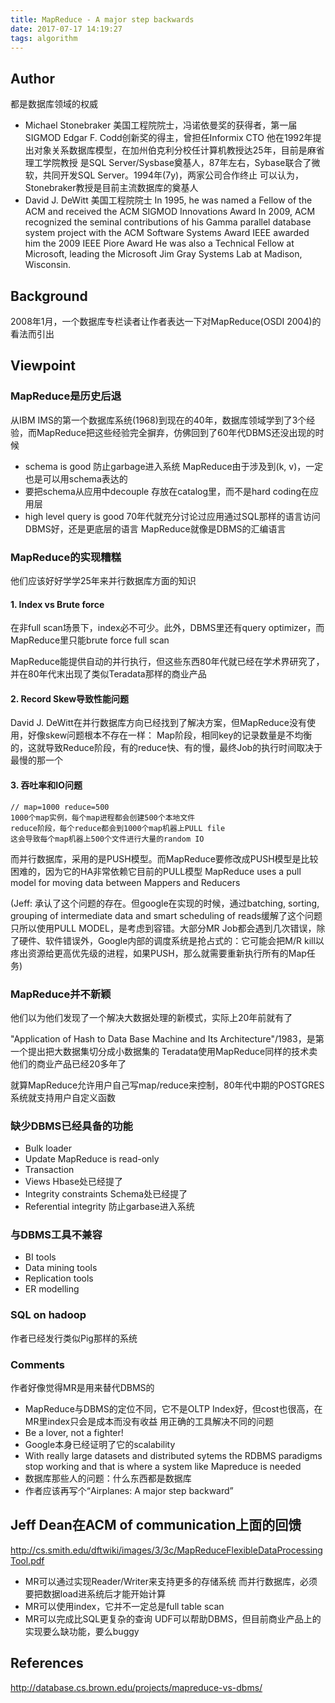 ```yaml
---
title: MapReduce - A major step backwards
date: 2017-07-17 14:19:27
tags: algorithm
---
```


## Author

都是数据库领域的权威

- Michael Stonebraker
  美国工程院院士，冯诺依曼奖的获得者，第一届SIGMOD Edgar F. Codd创新奖的得主，曾担任Informix CTO
  他在1992年提出对象关系数据库模型，在加州伯克利分校任计算机教授达25年，目前是麻省理工学院教授
  是SQL Server/Sysbase奠基人，87年左右，Sybase联合了微软，共同开发SQL Server。1994年(7y)，两家公司合作终止
  可以认为，Stonebraker教授是目前主流数据库的奠基人
- David J. DeWitt
  美国工程院院士
  In 1995, he was named a Fellow of the ACM and received the ACM SIGMOD Innovations Award 
  In 2009, ACM recognized the seminal contributions of his Gamma parallel database system project with the ACM Software Systems Award
  IEEE awarded him the 2009 IEEE Piore Award
  He was also a Technical Fellow at Microsoft, leading the Microsoft Jim Gray Systems Lab at Madison, Wisconsin.

## Background

2008年1月，一个数据库专栏读者让作者表达一下对MapReduce(OSDI 2004)的看法而引出

## Viewpoint

### MapReduce是历史后退

从IBM IMS的第一个数据库系统(1968)到现在的40年，数据库领域学到了3个经验，而MapReduce把这些经验完全摒弃，仿佛回到了60年代DBMS还没出现的时候
- schema is good
  防止garbage进入系统
  MapReduce由于涉及到(k, v)，一定也是可以用schema表达的
- 要把schema从应用中decouple
  存放在catalog里，而不是hard coding在应用层
- high level query is good
  70年代就充分讨论过应用通过SQL那样的语言访问DBMS好，还是更底层的语言
  MapReduce就像是DBMS的汇编语言

### MapReduce的实现糟糕

他们应该好好学学25年来并行数据库方面的知识

#### 1. Index vs Brute force

在非full scan场景下，index必不可少。此外，DBMS里还有query optimizer，而MapReduce里只能brute force full scan

MapReduce能提供自动的并行执行，但这些东西80年代就已经在学术界研究了，并在80年代末出现了类似Teradata那样的商业产品

#### 2. Record Skew导致性能问题

David J. DeWitt在并行数据库方向已经找到了解决方案，但MapReduce没有使用，好像skew问题根本不存在一样：
Map阶段，相同key的记录数量是不均衡的，这就导致Reduce阶段，有的reduce快、有的慢，最终Job的执行时间取决于最慢的那一个

#### 3. 吞吐率和IO问题

```
// map=1000 reduce=500
1000个map实例，每个map进程都会创建500个本地文件
reduce阶段，每个reduce都会到1000个map机器上PULL file
这会导致每个map机器上500个文件进行大量的random IO
```

而并行数据库，采用的是PUSH模型。而MapReduce要修改成PUSH模型是比较困难的，因为它的HA非常依赖它目前的PULL模型
MapReduce uses a pull model for moving data between Mappers and Reducers

(Jeff: 
承认了这个问题的存在。但google在实现的时候，通过batching, sorting, grouping of intermediate data and smart scheduling of reads缓解了这个问题
只所以使用PULL MODEL，是考虑到容错。大部分MR Job都会遇到几次错误，除了硬件、软件错误外，Google内部的调度系统是抢占式的：它可能会把M/R kill以疼出资源给更高优先级的进程，如果PUSH，那么就需要重新执行所有的Map任务)

### MapReduce并不新颖

他们以为他们发现了一个解决大数据处理的新模式，实际上20年前就有了

"Application of Hash to Data Base Machine and Its Architecture"/1983，是第一个提出把大数据集切分成小数据集的
Teradata使用MapReduce同样的技术卖他们的商业产品已经20多年了

就算MapReduce允许用户自己写map/reduce来控制，80年代中期的POSTGRES系统就支持用户自定义函数

### 缺少DBMS已经具备的功能

- Bulk loader
- Update
  MapReduce is read-only
- Transaction
- Views
  Hbase处已经提了
- Integrity constraints
  Schema处已经提了
- Referential integrity
  防止garbase进入系统

### 与DBMS工具不兼容

- BI tools
- Data mining tools
- Replication tools
- ER modelling

### SQL on hadoop

作者已经发行类似Pig那样的系统

### Comments

作者好像觉得MR是用来替代DBMS的

- MapReduce与DBMS的定位不同，它不是OLTP
  Index好，但cost也很高，在MR里index只会是成本而没有收益
  用正确的工具解决不同的问题
- Be a lover, not a fighter!
- Google本身已经证明了它的scalability
- With really large datasets and distributed sytems the RDBMS paradigms stop working
  and that is where a system like Mapreduce is needed
- 数据库那些人的问题：什么东西都是数据库
- 作者应该再写个“Airplanes: A major step backward”

## Jeff Dean在ACM of communication上面的回馈

http://cs.smith.edu/dftwiki/images/3/3c/MapReduceFlexibleDataProcessingTool.pdf

- MR可以通过实现Reader/Writer来支持更多的存储系统
  而并行数据库，必须要把数据load进系统后才能开始计算
- MR可以使用index，它并不一定总是full table scan
- MR可以完成比SQL更复杂的查询
  UDF可以帮助DBMS，但目前商业产品上的实现要么缺功能，要么buggy

## References

http://database.cs.brown.edu/projects/mapreduce-vs-dbms/
